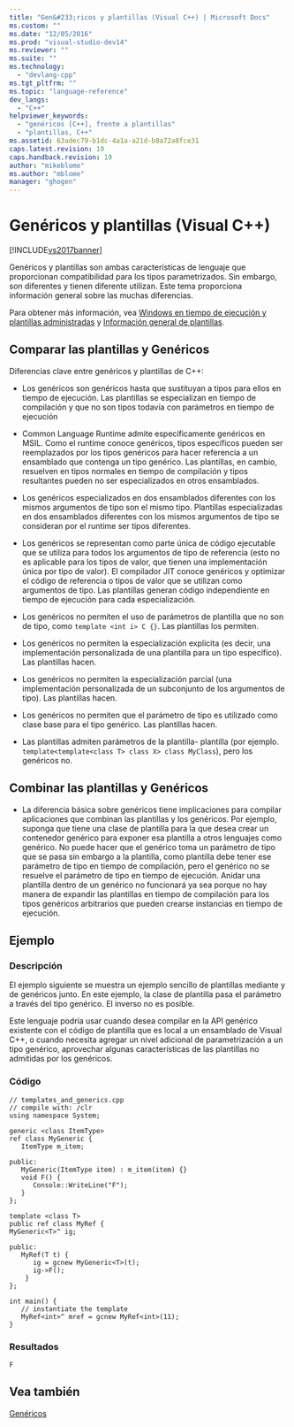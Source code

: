 ```yaml
---
title: "Gen&#233;ricos y plantillas (Visual C++) | Microsoft Docs"
ms.custom: ""
ms.date: "12/05/2016"
ms.prod: "visual-studio-dev14"
ms.reviewer: ""
ms.suite: ""
ms.technology: 
  - "devlang-cpp"
ms.tgt_pltfrm: ""
ms.topic: "language-reference"
dev_langs: 
  - "C++"
helpviewer_keywords: 
  - "genéricos [C++], frente a plantillas"
  - "plantillas, C++"
ms.assetid: 63adec79-b1dc-4a1a-a21d-b8a72a8fce31
caps.latest.revision: 19
caps.handback.revision: 19
author: "mikeblome"
ms.author: "mblome"
manager: "ghogen"
---
```

# Gen&#233;ricos y plantillas (Visual C++)
[!INCLUDE[vs2017banner](../assembler/inline/includes/vs2017banner.md)]

Genéricos y plantillas son ambas características de lenguaje que proporcionan compatibilidad para los tipos parametrizados.  Sin embargo, son diferentes y tienen diferente utilizan.  Este tema proporciona información general sobre las muchas diferencias.  
  
 Para obtener más información, vea [Windows en tiempo de ejecución y plantillas administradas](../windows/windows-runtime-and-managed-templates-cpp-component-extensions.md) y [Información general de plantillas](../Topic/Templates%20Overview.md).  
  
## Comparar las plantillas y Genéricos  
 Diferencias clave entre genéricos y plantillas de C\+\+:  
  
-   Los genéricos son genéricos hasta que sustituyan a tipos para ellos en tiempo de ejecución.  Las plantillas se especializan en tiempo de compilación y que no son tipos todavía con parámetros en tiempo de ejecución  
  
-   Common Language Runtime admite específicamente genéricos en MSIL.  Como el runtime conoce genéricos, tipos específicos pueden ser reemplazados por los tipos genéricos para hacer referencia a un ensamblado que contenga un tipo genérico.  Las plantillas, en cambio, resuelven en tipos normales en tiempo de compilación y tipos resultantes pueden no ser especializados en otros ensamblados.  
  
-   Los genéricos especializados en dos ensamblados diferentes con los mismos argumentos de tipo son el mismo tipo.  Plantillas especializadas en dos ensamblados diferentes con los mismos argumentos de tipo se consideran por el runtime ser tipos diferentes.  
  
-   Los genéricos se representan como parte única de código ejecutable que se utiliza para todos los argumentos de tipo de referencia \(esto no es aplicable para los tipos de valor, que tienen una implementación única por tipo de valor\).  El compilador JIT conoce genéricos y optimizar el código de referencia o tipos de valor que se utilizan como argumentos de tipo.  Las plantillas generan código independiente en tiempo de ejecución para cada especialización.  
  
-   Los genéricos no permiten el uso de parámetros de plantilla que no son de tipo, como `template <int i> C {}`.  Las plantillas los permiten.  
  
-   Los genéricos no permiten la especialización explícita \(es decir, una implementación personalizada de una plantilla para un tipo específico\).  Las plantillas hacen.  
  
-   Los genéricos no permiten la especialización parcial \(una implementación personalizada de un subconjunto de los argumentos de tipo\).  Las plantillas hacen.  
  
-   Los genéricos no permiten que el parámetro de tipo es utilizado como clase base para el tipo genérico.  Las plantillas hacen.  
  
-   Las plantillas admiten parámetros de la plantilla\- plantilla \(por ejemplo.  `template<template<class T> class X> class MyClass`\), pero los genéricos no.  
  
## Combinar las plantillas y Genéricos  
  
-   La diferencia básica sobre genéricos tiene implicaciones para compilar aplicaciones que combinan las plantillas y los genéricos.  Por ejemplo, suponga que tiene una clase de plantilla para la que desea crear un contenedor genérico para exponer esa plantilla a otros lenguajes como genérico.  No puede hacer que el genérico toma un parámetro de tipo que se pasa sin embargo a la plantilla, como plantilla debe tener ese parámetro de tipo en tiempo de compilación, pero el genérico no se resuelve el parámetro de tipo en tiempo de ejecución.  Anidar una plantilla dentro de un genérico no funcionará ya sea porque no hay manera de expandir las plantillas en tiempo de compilación para los tipos genéricos arbitrarios que pueden crearse instancias en tiempo de ejecución.  
  
## Ejemplo  
  
### Descripción  
 El ejemplo siguiente se muestra un ejemplo sencillo de plantillas mediante y de genéricos junto.  En este ejemplo, la clase de plantilla pasa el parámetro a través del tipo genérico.  El inverso no es posible.  
  
 Este lenguaje podría usar cuando desea compilar en la API genérico existente con el código de plantilla que es local a un ensamblado de Visual C\+\+, o cuando necesita agregar un nivel adicional de parametrización a un tipo genérico, aprovechar algunas características de las plantillas no admitidas por los genéricos.  
  
### Código  
  
```  
// templates_and_generics.cpp  
// compile with: /clr  
using namespace System;  
  
generic <class ItemType>  
ref class MyGeneric {  
   ItemType m_item;  
  
public:  
   MyGeneric(ItemType item) : m_item(item) {}  
   void F() {   
      Console::WriteLine("F");   
   }  
};  
  
template <class T>  
public ref class MyRef {  
MyGeneric<T>^ ig;  
  
public:  
   MyRef(T t) {  
      ig = gcnew MyGeneric<T>(t);  
      ig->F();  
    }      
};  
  
int main() {  
   // instantiate the template  
   MyRef<int>^ mref = gcnew MyRef<int>(11);  
}  
```  
  
### Resultados  
  
```  
F  
```  
  
## Vea también  
 [Genéricos](../windows/generics-cpp-component-extensions.md)